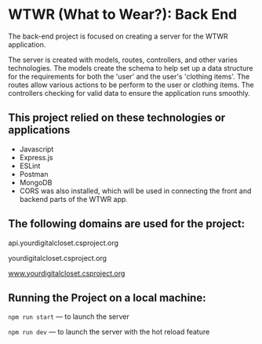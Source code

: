 # WTWR (What to Wear?): Back End

The back-end project is focused on creating a server for the WTWR application.

The server is created with models, routes, controllers, and other varies technologies. The models create the schema to help set up a data structure for the requirements for both the 'user' and the user's 'clothing items'. The routes allow various actions to be perform to the user or clothing items. The controllers checking for valid data to ensure the application runs smoothly.

## This project relied on these technologies or applications

- Javascript
- Express.js
- ESLint
- Postman
- MongoDB
- CORS was also installed, which will be used in connecting the front and backend parts of the WTWR app.

## The following domains are used for the project:

api.yourdigitalcloset.csproject.org

yourdigitalcloset.csproject.org

www.yourdigitalcloset.csproject.org

## Running the Project on a local machine:

`npm run start` — to launch the server

`npm run dev` — to launch the server with the hot reload feature

